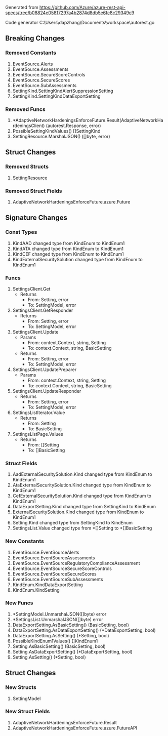 Generated from https://github.com/Azure/azure-rest-api-specs/tree/b08824e05817297a4b2874d8db5e6fc8c29349c9

Code generator C:\Users\dapzhang\Documents\workspace\autorest.go

## Breaking Changes

### Removed Constants

1. EventSource.Alerts
1. EventSource.Assessments
1. EventSource.SecureScoreControls
1. EventSource.SecureScores
1. EventSource.SubAssessments
1. SettingKind.SettingKindAlertSuppressionSetting
1. SettingKind.SettingKindDataExportSetting

### Removed Funcs

1. *AdaptiveNetworkHardeningsEnforceFuture.Result(AdaptiveNetworkHardeningsClient) (autorest.Response, error)
1. PossibleSettingKindValues() []SettingKind
1. SettingResource.MarshalJSON() ([]byte, error)

## Struct Changes

### Removed Structs

1. SettingResource

### Removed Struct Fields

1. AdaptiveNetworkHardeningsEnforceFuture.azure.Future

## Signature Changes

### Const Types

1. KindAAD changed type from KindEnum to KindEnum1
1. KindATA changed type from KindEnum to KindEnum1
1. KindCEF changed type from KindEnum to KindEnum1
1. KindExternalSecuritySolution changed type from KindEnum to KindEnum1

### Funcs

1. SettingsClient.Get
	- Returns
		- From: Setting, error
		- To: SettingModel, error
1. SettingsClient.GetResponder
	- Returns
		- From: Setting, error
		- To: SettingModel, error
1. SettingsClient.Update
	- Params
		- From: context.Context, string, Setting
		- To: context.Context, string, BasicSetting
	- Returns
		- From: Setting, error
		- To: SettingModel, error
1. SettingsClient.UpdatePreparer
	- Params
		- From: context.Context, string, Setting
		- To: context.Context, string, BasicSetting
1. SettingsClient.UpdateResponder
	- Returns
		- From: Setting, error
		- To: SettingModel, error
1. SettingsListIterator.Value
	- Returns
		- From: Setting
		- To: BasicSetting
1. SettingsListPage.Values
	- Returns
		- From: []Setting
		- To: []BasicSetting

### Struct Fields

1. AadExternalSecuritySolution.Kind changed type from KindEnum to KindEnum1
1. AtaExternalSecuritySolution.Kind changed type from KindEnum to KindEnum1
1. CefExternalSecuritySolution.Kind changed type from KindEnum to KindEnum1
1. DataExportSetting.Kind changed type from SettingKind to KindEnum
1. ExternalSecuritySolution.Kind changed type from KindEnum to KindEnum1
1. Setting.Kind changed type from SettingKind to KindEnum
1. SettingsList.Value changed type from *[]Setting to *[]BasicSetting

### New Constants

1. EventSource.EventSourceAlerts
1. EventSource.EventSourceAssessments
1. EventSource.EventSourceRegulatoryComplianceAssessment
1. EventSource.EventSourceSecureScoreControls
1. EventSource.EventSourceSecureScores
1. EventSource.EventSourceSubAssessments
1. KindEnum.KindDataExportSetting
1. KindEnum.KindSetting

### New Funcs

1. *SettingModel.UnmarshalJSON([]byte) error
1. *SettingsList.UnmarshalJSON([]byte) error
1. DataExportSetting.AsBasicSetting() (BasicSetting, bool)
1. DataExportSetting.AsDataExportSetting() (*DataExportSetting, bool)
1. DataExportSetting.AsSetting() (*Setting, bool)
1. PossibleKindEnum1Values() []KindEnum1
1. Setting.AsBasicSetting() (BasicSetting, bool)
1. Setting.AsDataExportSetting() (*DataExportSetting, bool)
1. Setting.AsSetting() (*Setting, bool)

## Struct Changes

### New Structs

1. SettingModel

### New Struct Fields

1. AdaptiveNetworkHardeningsEnforceFuture.Result
1. AdaptiveNetworkHardeningsEnforceFuture.azure.FutureAPI

